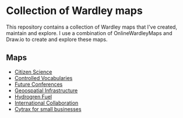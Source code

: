 # Collection of Wardley maps

This repository contains a collection of Wardley maps that I've created, maintain and explore.
I use a combination of OnlineWardleyMaps and Draw.io to create and explore these maps.

## Maps

* [Citizen Science](./Citizen%20Science/README.md)
* [Controlled Vocabularies](./Controlled%20Vocabularies/README.md)
* [Future Conferences](./Future%20Conferences/README.md)
* [Geoospatial Infrastructure](./Geospatial%20Infrastructure/README.md)
* [Hydrogren Fuel](./Hydrogen%20fuel/README.md)
* [International Collaboration](./International%20Collaboration/README.md)
* [Cytrax for small businesses](./Cytrax%20for%20small%20businesses/README.md)